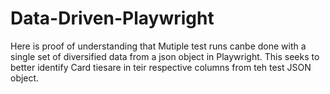 # Data-Driven-Playwright

Here is proof of understanding that Mutiple test runs canbe done with a single set of diversified data from a json object in Playwright. This seeks to better identify Card tiesare in teir respective columns from teh test JSON object. 
